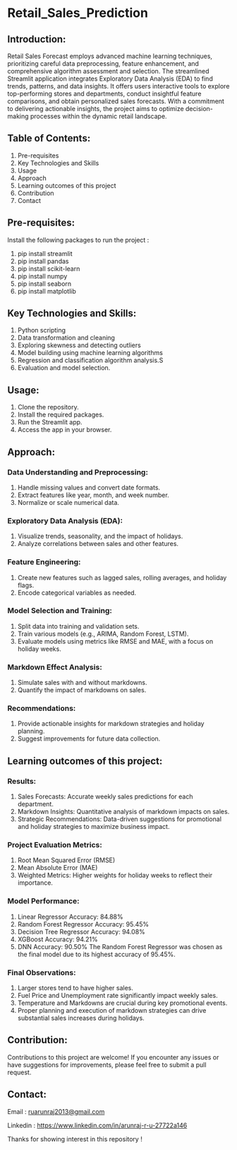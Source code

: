# Retail_Sales_Prediction
## Introduction:
Retail Sales Forecast employs advanced machine learning techniques, prioritizing careful data preprocessing, feature enhancement, and comprehensive algorithm assessment and selection. The streamlined Streamlit application integrates Exploratory Data Analysis (EDA) to find trends, patterns, and data insights. It offers users interactive tools to explore top-performing stores and departments, conduct insightful feature comparisons, and obtain personalized sales forecasts. With a commitment to delivering actionable insights, the project aims to optimize decision-making processes within the dynamic retail landscape.

## Table of Contents:
1. Pre-requisites
2. Key Technologies and Skills
3. Usage
4. Approach
5. Learning outcomes of this project
6. Contribution
7. Contact

## Pre-requisites:
Install the following packages to run the project :
1. pip install streamlit
2. pip install pandas
3. pip install scikit-learn
4. pip install numpy
5. pip install seaborn
6. pip install matplotlib

## Key Technologies and Skills:
1. Python scripting 
2. Data transformation and cleaning
3. Exploring skewness and detecting outliers
4. Model building using machine learning algorithms
5. Regression and classification algorithm analysis.S
6. Evaluation and model selection.

## Usage:
1. Clone the repository.
2. Install the required packages.
3. Run the Streamlit app.
4. Access the app in your browser.

## Approach:
### Data Understanding and Preprocessing:
1. Handle missing values and convert date formats.
2. Extract features like year, month, and week number.
3. Normalize or scale numerical data.

### Exploratory Data Analysis (EDA):
1. Visualize trends, seasonality, and the impact of holidays.
2. Analyze correlations between sales and other features.

### Feature Engineering:
1. Create new features such as lagged sales, rolling averages, and holiday flags.
2. Encode categorical variables as needed.

### Model Selection and Training:
1. Split data into training and validation sets.
2. Train various models (e.g., ARIMA, Random Forest, LSTM).
3. Evaluate models using metrics like RMSE and MAE, with a focus on holiday weeks.

### Markdown Effect Analysis:
1. Simulate sales with and without markdowns.
2. Quantify the impact of markdowns on sales.

### Recommendations:
1. Provide actionable insights for markdown strategies and holiday planning.
2. Suggest improvements for future data collection.

## Learning outcomes of this project:
### Results:
1. Sales Forecasts: Accurate weekly sales predictions for each department.
2. Markdown Insights: Quantitative analysis of markdown impacts on sales.
3. Strategic Recommendations: Data-driven suggestions for promotional and holiday strategies to maximize business impact.

### Project Evaluation Metrics:
1. Root Mean Squared Error (RMSE)
2. Mean Absolute Error (MAE)
3. Weighted Metrics: Higher weights for holiday weeks to reflect their importance.

### Model Performance:
1. Linear Regressor Accuracy: 84.88%
2. Random Forest Regressor Accuracy: 95.45%
3. Decision Tree Regressor Accuracy: 94.08%
4. XGBoost Accuracy: 94.21%
5. DNN Accuracy: 90.50% The Random Forest Regressor was chosen as the final model due to its highest accuracy of 95.45%.

### Final Observations:
1. Larger stores tend to have higher sales.
2. Fuel Price and Unemployment rate significantly impact weekly sales.
3. Temperature and Markdowns are crucial during key promotional events.
4. Proper planning and execution of markdown strategies can drive substantial sales increases during holidays.

## Contribution:
Contributions to this project are welcome! If you encounter any issues or have suggestions for improvements, please feel free to submit a pull request.

## Contact:

Email : [ruarunraj2013@gmail.com](mailto:ruarunraj2013@gmail.com)

Linkedin : https://www.linkedin.com/in/arunraj-r-u-27722a146

Thanks for showing interest in this repository !

